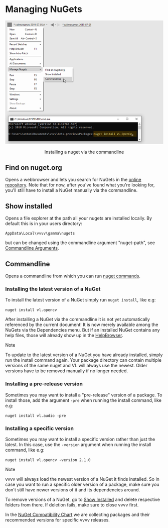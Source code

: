 # Managing NuGets

![](../../images/libraries/vl-Dependencies-ManageNugets-Commandline.png)
<center>Installing a nuget via the commandline</center>

## Find on nuget.org
Opens a webbrowser and lets you search for NuGets in the [online repository](https://nuget.org). Note that for now, after you've found what you're looking for, you'll still have to install a NuGet manually via the commandline.

## Show installed
Opens a file explorer at the path all your nugets are installed locally. By default this is in your users directory:
 
    AppData\Local\vvvv\gamma\nugets

but can be changed using the commandline argument "nuget-path", see [Commandline Arguments](commandline-arguments.md).

## Commandline
Opens a commandline from which you can run [nuget commands](https://docs.microsoft.com/en-us/nuget/tools/nuget-exe-cli-reference).

### Installing the latest version of a NuGet
To install the latest version of a NuGet simply run `nuget install`, like e.g:

`nuget install vl.opencv`

After installing a NuGet via the commandline it is not yet automatically referenced by the current document! It is now merely available among the NuGets via the Dependencies menu. But if an installed NuGet contains any help files, those will already show up in the [HelpBrowser](findinghelp.md#help-browser).

> [!NOTE]
> To update to the latest version of a NuGet you have already installed, simply run the install command again. Your package directory can contain multiple versions of the same nuget and VL will always use the newest. Older versions have to be removed manually if no longer needed.

### Installing a pre-release version
Sometimes you may want to install a "pre-release" version of a package. To install those, add the argument `-pre` when running the install command, like e.g:

`nuget install vl.audio -pre`

### Installing a specific version
Sometimes you may want to install a specific version rather than just the latest. In this case, use the `-version` argument when running the install command, like e.g:

`nuget install vl.opencv -version 2.1.0`

> [!NOTE]
> vvvv will always load the newest version of a NuGet it finds installed. So in case you want to run a specific older version of a package, make sure you don't still have newer versions of it and its dependencies around. 
>
> To remove versions of a NuGet, go to [Show Installed](#show-installed) and delete respective folders from there. If deletion fails, make sure to close vvvv first.

In the [NuGet Compatibility Chart](../../changelog/nuget-compatibility-chart.md) we are collecting packages and their recommended versions for specific vvvv releases. 
